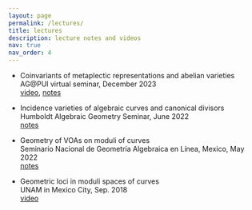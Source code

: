 ```yaml
---
layout: page
permalink: /lectures/
title: lectures
description: lecture notes and videos
nav: true
nav_order: 4
---
```


- Coinvariants of metaplectic representations and abelian varieties<br/>
  AG@PUI virtual seminar, December 2023<br/>
  <a href='https://fordham.hosted.panopto.com/Panopto/Pages/Viewer.aspx?id=9fd6822d-5568-49f0-9cf8-b0cf01888a9f'>video</a>, <a href='https://nicolatarasca.github.io/assets/pdf/lectures/AVVA_AG@PUI.pdf'>notes</a>

- Incidence varieties of algebraic curves and canonical divisors<br/>
  Humboldt Algebraic Geometry Seminar, June 2022<br/>
  <a href='https://nicolatarasca.github.io/assets/pdf/lectures/Incidence_Lecture@HU_fullnotes.pdf'>notes</a>

- Geometry of VOAs on moduli of curves<br/>
  Seminario Nacional de Geometría Algebraica en Línea, Mexico, May 2022<br/>
  <a href='https://nicolatarasca.github.io/assets/pdf/lectures/Geometry_of_VOA_on_moduli_of_curves.pdf'>notes</a>

- Geometric loci in moduli spaces of curves<br/>
  UNAM in Mexico City, Sep. 2018<br/>
  <a href='https://www.youtube.com/watch?v=ItQFCAI33Es'>video</a>
